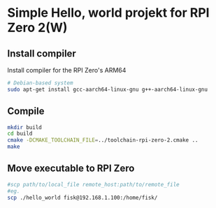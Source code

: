 # Simple Hello, world projekt for RPI Zero 2(W)
## Install compiler
Install compiler for the RPI Zero's ARM64

```sh
# Debian-based system
sudo apt-get install gcc-aarch64-linux-gnu g++-aarch64-linux-gnu
```

## Compile 

```sh
mkdir build
cd build
cmake -DCMAKE_TOOLCHAIN_FILE=../toolchain-rpi-zero-2.cmake ..
make
```

## Move executable to RPI Zero

```sh
#scp path/to/local_file remote_host:path/to/remote_file
#eg.
scp ./hello_world fisk@192.168.1.100:/home/fisk/
```
